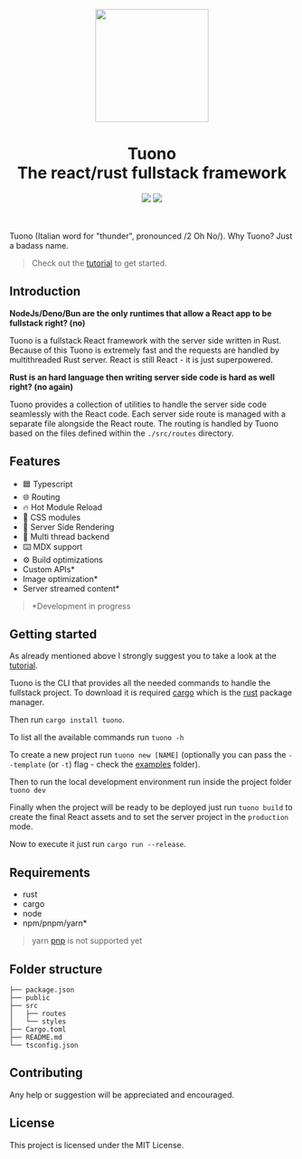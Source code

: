 <p align="center">
  <img src="https://raw.githubusercontent.com/Valerioageno/tuono/main/assets/logo.png" width="200px">
</p>
<h1 align="center">Tuono<br>The react/rust fullstack framework</h1>
<div align="center">
    <img src="https://github.com/Valerioageno/tuono/actions/workflows/rust.yml/badge.svg" />
    <img src="https://github.com/Valerioageno/tuono/actions/workflows/typescript.yml/badge.svg" />
</div>

<br>
<br>


Tuono (Italian word for "thunder", pronounced /2 Oh No/). 
Why Tuono? Just a badass name.

> Check out the [tutorial](https://github.com/Valerioageno/tuono/blob/main/docs/tutorial.md) to get started.

## Introduction

**NodeJs/Deno/Bun are the only runtimes that allow a React app to be fullstack right? (no)**

Tuono is a fullstack React framework with the server side written in Rust. 
Because of this Tuono is extremely fast and the requests are handled by multithreaded Rust server.
React is still React - it is just superpowered.

**Rust is an hard language then writing server side code is hard as well right? (no again)**

Tuono provides a collection of utilities to handle the server side code seamlessly with the React code.
Each server side route is managed with a separate file alongside the React route. The routing is handled
by Tuono based on the files defined within the `./src/routes` directory.

## Features

- 🟦  Typescript
- 🌐  Routing
- 🔥  Hot Module Reload
- 🍭  CSS modules
- 🧬  Server Side Rendering
- 🧵  Multi thread backend
- ⌨️ MDX support
- ⚙️   Build optimizations
- Custom APIs*
- Image optimization*
- Server streamed content*

> *Development in progress

## Getting started

As already mentioned above I strongly suggest you to take a look at the
[tutorial](https://github.com/Valerioageno/tuono/blob/main/docs/tutorial.md).

Tuono is the CLI that provides all the needed commands to handle the fullstack project. 
To download it is required [cargo](https://doc.rust-lang.org/cargo/) which is the [rust](https://www.rust-lang.org/)
package manager.

Then run `cargo install tuono`.

To list all the available commands run `tuono -h`

To create a new project run `tuono new [NAME]` (optionally you can pass the `--template` (or `-t`) flag - check the 
[examples](https://github.com/Valerioageno/tuono/tree/main/examples) folder).

Then to run the local development environment run inside the project folder `tuono dev`

Finally when the project will be ready to be deployed just run `tuono build` to create the final React assets
and to set the server project in the `production` mode.

Now to execute it just run `cargo run --release`.

## Requirements

- rust
- cargo
- node
- npm/pnpm/yarn*

> yarn [pnp](https://yarnpkg.com/features/pnp) is not supported yet

## Folder structure

```
├── package.json
├── public
├── src
│   ├── routes
│   └── styles
├── Cargo.toml
├── README.md
└── tsconfig.json
```

## Contributing
Any help or suggestion will be appreciated and encouraged.

## License

This project is licensed under the MIT License.
